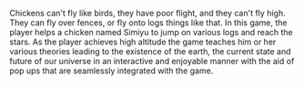 Chickens can't fly like birds, they have poor flight, and they can't fly high. They can fly over fences, or fly onto logs things like that. In this game, the player helps a chicken named Simiyu to jump on various logs and reach the stars. As the player achieves high altitude the game teaches him or her various theories leading to the existence of the earth, the current state and future of our universe in an interactive and enjoyable manner with the aid of pop ups that are seamlessly integrated with the game.

